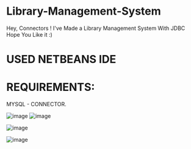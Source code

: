 # Library-Management-System
Hey, Connectors ! I've Made a Library Management System With JDBC Hope You Like it :)

# USED NETBEANS IDE

# REQUIREMENTS: 
MYSQL - CONNECTOR.

![image](https://github.com/user-attachments/assets/c605c4cd-1a12-426a-b4c2-02528a40bc84) ![image](https://github.com/user-attachments/assets/6538f9a3-8f34-4e93-b146-4a51b671e010)



![image](https://github.com/user-attachments/assets/2c6da501-2597-4379-9f4c-48a2b2182a62)

![image](https://github.com/user-attachments/assets/43072b29-fbb6-4f12-9ebe-d97bae0350d5)
